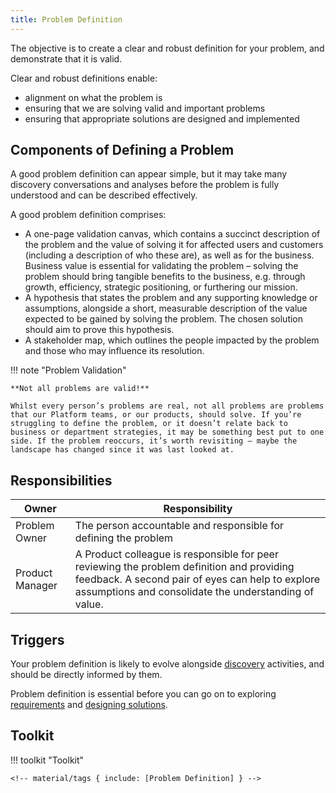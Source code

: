```yaml
---
title: Problem Definition
---
```


The objective is to create a clear and robust definition for your problem, and demonstrate that it is valid.

Clear and robust definitions enable:
- alignment on what the problem is
- ensuring that we are solving valid and important problems
- ensuring that appropriate solutions are designed and implemented

## Components of Defining a Problem

A good problem definition can appear simple, but it may take many discovery conversations and analyses before the problem is fully understood and can be described effectively.

A good problem definition comprises:

- A one-page validation canvas, which contains a succinct description of the problem and the value of solving it for affected users and customers (including a description of who these are), as well as for the business. Business value is essential for validating the problem – solving the problem should bring tangible benefits to the business, e.g. through growth, efficiency, strategic positioning, or furthering our mission.
- A hypothesis that states the problem and any supporting knowledge or assumptions, alongside a short, measurable description of the value expected to be gained by solving the problem. The chosen solution should aim to prove this hypothesis.
- A stakeholder map, which outlines the people impacted by the problem and those who may influence its resolution.

!!! note "Problem Validation"

    **Not all problems are valid!**
    
    Whilst every person’s problems are real, not all problems are problems that our Platform teams, or our products, should solve. If you’re struggling to define the problem, or it doesn’t relate back to business or department strategies, it may be something best put to one side. If the problem reoccurs, it’s worth revisiting – maybe the landscape has changed since it was last looked at.

## Responsibilities

| Owner | Responsibility |
| - | - |
| Problem Owner | The person accountable and responsible for defining the problem  |
| Product Manager | A Product colleague is responsible for peer reviewing the problem definition and providing feedback. A second pair of eyes can help to explore assumptions and consolidate the understanding of value. |
 
## Triggers

Your problem definition is likely to evolve alongside [discovery](Problem-Discovery.md) activities, and should be directly informed by them.

Problem definition is essential before you can go on to exploring [requirements](./Requirements-Gathering.md) and [designing solutions](./Solution-Design.md). 


## Toolkit 

!!! toolkit "Toolkit"

    <!-- material/tags { include: [Problem Definition] } -->